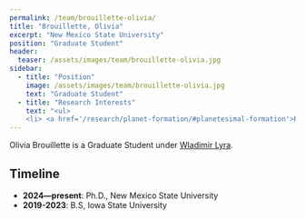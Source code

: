 ```yaml
---
permalink: /team/brouillette-olivia/
title: "Brouillette, Olivia"
excerpt: "New Mexico State University"
position: "Graduate Student"
header:
  teaser: /assets/images/team/brouillette-olivia.jpg
sidebar:
  - title: "Position"
    image: /assets/images/team/brouillette-olivia.jpg
    text: "Graduate Student"
  - title: "Research Interests"
    text: "<ul>
    <li> <a href='/research/planet-formation/#planetesimal-formation'>Planetesimal formation</a>"
---
```

Olivia Brouillette is a Graduate Student under [Wladimir Lyra](/team/lyra-wladimir).


## Timeline
- __2024—present__: Ph.D., New Mexico State University
- __2019-2023__: B.S, Iowa State University
